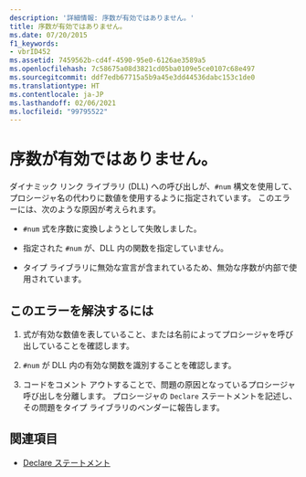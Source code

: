 ```yaml
---
description: '詳細情報: 序数が有効ではありません。'
title: 序数が有効ではありません。
ms.date: 07/20/2015
f1_keywords:
- vbrID452
ms.assetid: 7459562b-cd4f-4590-95e0-6126ae3589a5
ms.openlocfilehash: 7c58675a08d3821cd05ba0109e5ce0107c68e497
ms.sourcegitcommit: ddf7edb67715a5b9a45e3dd44536dabc153c1de0
ms.translationtype: HT
ms.contentlocale: ja-JP
ms.lasthandoff: 02/06/2021
ms.locfileid: "99795522"
---
```

# <a name="ordinal-is-not-valid"></a>序数が有効ではありません。

ダイナミック リンク ライブラリ (DLL) への呼び出しが、`#num` 構文を使用して、プロシージャ名の代わりに数値を使用するように指定されています。 このエラーには、次のような原因が考えられます。  
  
- `#num` 式を序数に変換しようとして失敗しました。  
  
- 指定された `#num` が、DLL 内の関数を指定していません。  
  
- タイプ ライブラリに無効な宣言が含まれているため、無効な序数が内部で使用されています。  
  
## <a name="to-correct-this-error"></a>このエラーを解決するには  
  
1. 式が有効な数値を表していること、または名前によってプロシージャを呼び出していることを確認します。  
  
2. `#num` が DLL 内の有効な関数を識別することを確認します。  
  
3. コードをコメント アウトすることで、問題の原因となっているプロシージャ呼び出しを分離します。 プロシージャの `Declare` ステートメントを記述し、その問題をタイプ ライブラリのベンダーに報告します。  
  
## <a name="see-also"></a>関連項目

- [Declare ステートメント](../statements/declare-statement.md)
